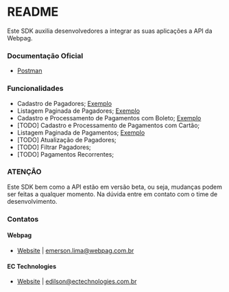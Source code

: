 # README #

Este SDK auxilia desenvolvedores a integrar as suas aplicações a API da Webpag.

### Documentação Oficial ###

* [Postman](https://www.postman.com/webpag/workspace/api/)

### Funcionalidades ###

* Cadastro de Pagadores; [Exemplo](./.doc/Payer_1_Register_Minimal.php)
* Listagem Paginada de Pagadores; [Exemplo](./.doc/Payer_3_List_All.php)
* Cadastro e Processamento de Pagamentos com Boleto; [Exemplo](./.doc/Payment_1_Register_Process_Boleto.php)
* [TODO] Cadastro e Processamento de Pagamentos com Cartão;
* Listagem Paginada de Pagamentos; [Exemplo](./.doc/Payment_4_List_All.php)
* [TODO] Atualização de Pagadores;
* [TODO] Filtrar Pagadores;
* [TODO] Pagamentos Recorrentes;

### ATENÇÃO ###
Este SDK bem como a API estão em versão beta, ou seja, mudanças podem ser feitas a qualquer momento.
Na dúvida entre em contato com o time de desenvolvimento.

### Contatos ###

#### Webpag
* [Website](https://webpag.com.br) | emerson.lima@webpag.com.br

#### EC Technologies
* [Website](https://ectechnologies.com.br) | edilson@ectechnologies.com.br
